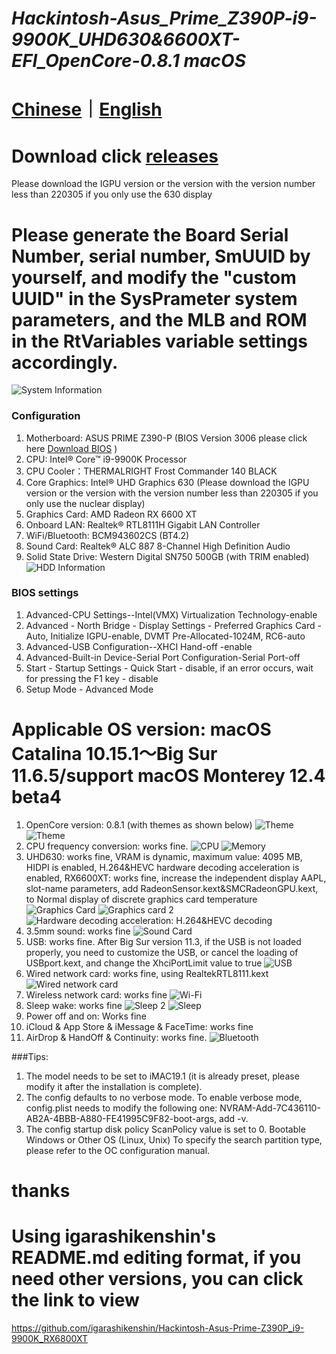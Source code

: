 # *Hackintosh-Asus_Prime_Z390P-i9-9900K_UHD630&6600XT-EFI_OpenCore-0.8.1 macOS*

# [Chinese](https://github.com/jhihhe/Hackintosh-Asus_Prime_Z390P-i9-9900K_UHD630-RX-6600XT-EFI_OpenCore-0.8.1-macOS/blob/main/README.md)｜[English](https://github.com/jhihhe/Hackintosh-Asus_Prime_Z390P-i9-9900K_UHD630-RX-6600XT-EFI_OpenCore-0.8.1-macOS/blob/main/README-EN.md)

# Download click [releases](https://github.com/jhihhe/Hackintosh-Asus_Prime_Z390P-i9-9900K_UHD630-RX-6600XT-EFI_OpenCore-0.8.1-macOS/releases)
Please download the IGPU version or the version with the version number less than 220305 if you only use the 630 display
# Please generate the Board Serial Number, serial number, SmUUID by yourself, and modify the "custom UUID" in the SysPrameter system parameters, and the MLB and ROM in the RtVariables variable settings accordingly.

![System Information](https://tva2.sinaimg.cn/large/cec1774cly8h1xkftw48gj20yk0li0ul.jpg)

### Configuration
1. Motherboard: ASUS PRIME Z390-P (BIOS Version 3006 please click here [Download BIOS](https://www.asus.com/us/motherboards-components/motherboards/prime/prime-z390-p/HelpDesk_BIOS/) )
1. CPU: Intel® Core™ i9-9900K Processor
1. CPU Cooler：THERMALRIGHT Frost Commander 140 BLACK
1. Core Graphics: Intel® UHD Graphics 630 (Please download the IGPU version or the version with the version number less than 220305 if you only use the nuclear display)
1. Graphics Card: AMD Radeon RX 6600 XT
1. Onboard LAN: Realtek® RTL8111H Gigabit LAN Controller
1. WiFi/Bluetooth: BCM943602CS (BT4.2)
1. Sound Card: Realtek® ALC 887 8-Channel High Definition Audio
1. Solid State Drive: Western Digital SN750 500GB (with TRIM enabled)
![HDD Information](https://tva1.sinaimg.cn/large/cec1774cly8h057sy9inrj21860u0tcy.jpg)

### BIOS settings
1. Advanced-CPU Settings--Intel(VMX) Virtualization Technology-enable
1. Advanced - North Bridge - Display Settings - Preferred Graphics Card - Auto, Initialize IGPU-enable, DVMT Pre-Allocated-1024M, RC6-auto
1. Advanced-USB Configuration--XHCI Hand-off -enable
1. Advanced-Built-in Device-Serial Port Configuration-Serial Port-off
1. Start - Startup Settings - Quick Start - disable, if an error occurs, wait for pressing the F1 key - disable
1. Setup Mode - Advanced Mode

# **Applicable OS version: macOS Catalina 10.15.1～Big Sur 11.6.5/support macOS Monterey 12.4 beta4**
1. OpenCore version: 0.8.1 (with themes as shown below)
![Theme](https://tva2.sinaimg.cn/large/cec1774cly8h1g75kzm0vj21hc0u0gmt.jpg)
![Theme](https://i.loli.net/2021/07/31/uFHJD2BMazqmTcA.png)
1. CPU frequency conversion: works fine.
![CPU](https://tva4.sinaimg.cn/large/cec1774cly8h057spanbgj21860u0dio.jpg)
![Memory](https://tva2.sinaimg.cn/large/cec1774cly8h057svhmylj21860u0n0u.jpg)
1. UHD630: works fine, VRAM is dynamic, maximum value: 4095 MB, HIDPI is enabled, H.264&HEVC hardware decoding acceleration is enabled, RX6600XT: works fine, increase the independent display AAPL, slot-name parameters, add RadeonSensor.kext&SMCRadeonGPU.kext, to Normal display of discrete graphics card temperature
![Graphics Card](https://tva4.sinaimg.cn/large/cec1774cly8h1xkrsg9spj21eg0u00vz.jpg)
![Graphics card 2](https://tva2.sinaimg.cn/large/cec1774cly8h1xkmoixcpj20lq0tg0uz.jpg)
![Hardware decoding acceleration: H.264&HEVC decoding](https://tva3.sinaimg.cn/large/cec1774cly8h1xkojr9ugj21880u0421.jpg)
1. 3.5mm sound: works fine
![Sound Card](https://tva3.sinaimg.cn/large/cec1774cly8h057stfz6fj21860u0gov.jpg)
1. USB: works fine. After Big Sur version 11.3, if the USB is not loaded properly, you need to customize the USB, or cancel the loading of USBport.kext, and change the XhciPortLimit value to true
![USB](https://pic.imgdb.cn/item/62280dc95baa1a80abdfa1ee.png)
1. Wired network card: works fine, using RealtekRTL8111.kext
![Wired network card](https://pic.imgdb.cn/item/62280dc95baa1a80abdfa1f6.png)
1. Wireless network card: works fine
![Wi-Fi](https://pic.imgdb.cn/item/62280dd25baa1a80abdfa953.png)
1. Sleep wake: works fine
![Sleep 2](https://tva2.sinaimg.cn/large/cec1774cly8h057snf0lzj21860u0wh5.jpg)
![Sleep](https://tva1.sinaimg.cn/large/cec1774cly8h057wpxhe1j212p0u0410.jpg)
1. Power off and on: Works fine
1. iCloud & App Store & iMessage & FaceTime: works fine
1. AirDrop & HandOff & Continuity: works fine.
![Bluetooth](https://pic.imgdb.cn/item/62280dcf5baa1a80abdfa682.png)

###Tips:

1. The model needs to be set to iMAC19.1 (it is already preset, please modify it after the installation is complete).
1. The config defaults to no verbose mode. To enable verbose mode, config.plist needs to modify the following one: NVRAM-Add-7C436110-AB2A-4BBB-A880-FE41995C9F82-boot-args, add -v.
1. The config startup disk policy ScanPolicy value is set to 0. Bootable Windows or Other OS (Linux, Unix) To specify the search partition type, please refer to the OC configuration manual.

# thanks
# Using igarashikenshin's README.md editing format, if you need other versions, you can click the link to view
https://github.com/igarashikenshin/Hackintosh-Asus-Prime-Z390P_i9-9900K_RX6800XT
